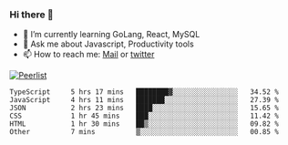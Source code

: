 ### Hi there 👋

- 🌱 I’m currently learning GoLang, React, MySQL
- 💬 Ask me about Javascript, Productivity tools 
- 📫 How to reach me: [Mail](mailto:kvaishak47@gmail.com) or [twitter](https://twitter.com/kvaish4k)

[![Peerlist](https://peerlist-readme-badge.herokuapp.com/api/kvaishak)](https://peerlist.io/kvaishak)

<!--START_SECTION:waka-->

```text
TypeScript     5 hrs 17 mins   ████████▓░░░░░░░░░░░░░░░░   34.52 %
JavaScript     4 hrs 11 mins   ███████░░░░░░░░░░░░░░░░░░   27.39 %
JSON           2 hrs 23 mins   ████░░░░░░░░░░░░░░░░░░░░░   15.65 %
CSS            1 hr 45 mins    ███░░░░░░░░░░░░░░░░░░░░░░   11.42 %
HTML           1 hr 30 mins    ██▒░░░░░░░░░░░░░░░░░░░░░░   09.82 %
Other          7 mins          ▒░░░░░░░░░░░░░░░░░░░░░░░░   00.85 %
```

<!--END_SECTION:waka-->
